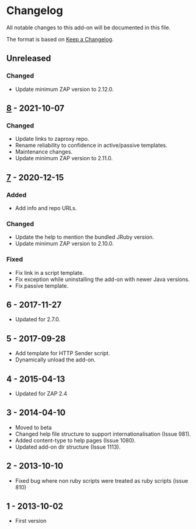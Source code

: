 # Changelog
All notable changes to this add-on will be documented in this file.

The format is based on [Keep a Changelog](https://keepachangelog.com/en/1.0.0/).

## Unreleased
### Changed
- Update minimum ZAP version to 2.12.0.

## [8] - 2021-10-07
### Changed
- Update links to zaproxy repo.
- Rename reliability to confidence in active/passive templates.
- Maintenance changes.
- Update minimum ZAP version to 2.11.0.

## [7] - 2020-12-15
### Added
- Add info and repo URLs.

### Changed
- Update the help to mention the bundled JRuby version.
- Update minimum ZAP version to 2.10.0.

### Fixed
- Fix link in a script template.
- Fix exception while uninstalling the add-on with newer Java versions.
- Fix passive template.

## 6 - 2017-11-27

- Updated for 2.7.0.

## 5 - 2017-09-28

- Add template for HTTP Sender script.
- Dynamically unload the add-on.

## 4 - 2015-04-13

- Updated for ZAP 2.4

## 3 - 2014-04-10

- Moved to beta
- Changed help file structure to support internationalisation (Issue 981).
- Added content-type to help pages (Issue 1080).
- Updated add-on dir structure (Issue 1113).

## 2 - 2013-10-10

- Fixed bug where non ruby scripts were treated as ruby scripts (issue 810)

## 1 - 2013-10-02

- First version

[8]: https://github.com/zaproxy/zap-extensions/releases/jruby-v8
[7]: https://github.com/zaproxy/zap-extensions/releases/jruby-v7
